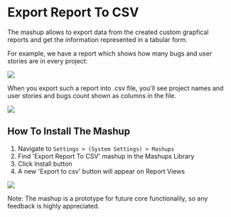 Export Report To CSV
================================

The mashup allows to export data from the created custom grapfical reports and get the information represented in a tabular form.

For example, we have a report which shows how many bugs and user stories are in every project:

![](https://github.com/TargetProcess/TP3MashupLibrary/raw/master/Export%20Report%20To%20CSV/report.png)

When you export such a report into .csv file, you'll see project names and user stories and bugs count shown as columns in the file.

![](https://github.com/TargetProcess/TP3MashupLibrary/raw/master/Export%20Report%20To%20CSV/export.png)

How To Install The Mashup
----------------------------------------

1. Navigate to ```Settings > (System Settings) > Mashups```
2. Find 'Export Report To CSV' mashup in the Mashups Library
3. Click Install button
4. A new 'Export to csv' button will appear on Report Views

![](https://github.com/TargetProcess/TP3MashupLibrary/raw/master/Export%20Report%20To%20CSV/button.png)

Note: The mashup is a prototype for future core functionalily, so any feedback is highly appreciated.
